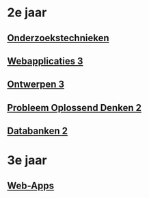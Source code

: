 # 2e jaar

## [Onderzoekstechnieken](Onderzoekstechnieken/Onderzoekstechnieken.md)
## [Webapplicaties 3](Web3/Web3.md)
## [Ontwerpen 3](Ontwerpen3/Ontwerpen3.md)
## [Probleem Oplossend Denken 2](POD2/POD2.md)
## [Databanken 2](Databanken/Databanken.md)

# 3e jaar

## [Web-Apps](Web-Apps/Web-Apps.md)

